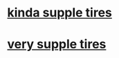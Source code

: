 # 
# <a href="https://www.renehersecycles.com/product-category/components/tires/">kinda supple tires</a>
# <a href="https://ultradynamico.com/">very supple tires</a>
